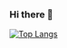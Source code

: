 ### Hi there 👋


[![Top Langs](https://github-readme-stats.vercel.app/api/top-langs/?username=uj151133&layout=compact&theme=tokyonight)](https://github.com/anuraghazra/github-readme-stats)
<!--
**uj151133/uj151133** is a ✨ _special_ ✨ repository because its `README.md` (this file) appears on your GitHub profile.

Here are some ideas to get you started:

- 🔭 I’m currently working on ...
- 🌱 I’m currently learning ...
- 👯 I’m looking to collaborate on ...
- 🤔 I’m looking for help with ...
- 💬 Ask me about ...
- 📫 How to reach me: ...
- 😄 Pronouns: ...
- ⚡ Fun fact: ...
-->
